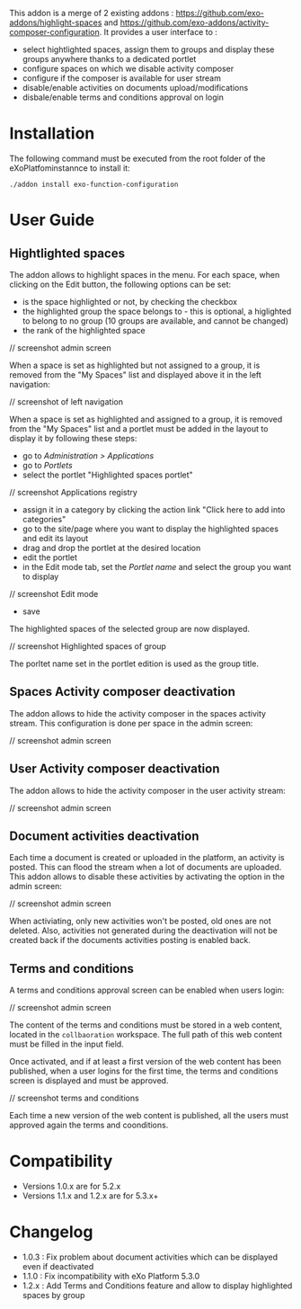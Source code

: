 This addon is a merge of 2 existing addons : https://github.com/exo-addons/highlight-spaces and https://github.com/exo-addons/activity-composer-configuration.
It provides a user interface to :
- select hightlighted spaces, assign them to groups and display these groups anywhere thanks to a dedicated portlet
- configure spaces on which we disable activity composer
- configure if the composer is available for user stream
- disable/enable activities on documents upload/modifications
- disbale/enable terms and conditions approval on login

Installation
============

The following command must be executed from the root folder of the eXoPlatfominstannce to install it:

    ./addon install exo-function-configuration

User Guide
==========

Hightlighted spaces
-------------------

The addon allows to highlight spaces in the menu.
For each space, when clicking on the Edit button, the following options can be set:
* is the space highlighted or not, by checking the checkbox
* the highlighted group the space belongs to - this is optional, a higlighted to belong to no group (10 groups are available, and cannot be changed)
* the rank of the highlighted space

// screenshot admin screen

When a space is set as highlighted but not assigned to a group, it is removed from the "My Spaces" list and displayed above it in the left navigation:

// screenshot of left navigation

When a space is set as highlighted and assigned to a group, it is removed from the "My Spaces" list and a portlet must be added in the layout to display it by following these steps:
* go to *Administration > Applications*
* go to *Portlets*
* select the portlet "Highlighted spaces portlet"

// screenshot Applications registry

* assign it in a category by clicking the action link "Click here to add into categories"
* go to the site/page where you want to display the highlighted spaces and edit its layout
* drag and drop the portlet at the desired location
* edit the portlet
* in the Edit mode tab, set the *Portlet name* and select the group you want to display

// screenshot Edit mode

* save

The highlighted spaces of the selected group are now displayed.

// screenshot Highlighted spaces of group

The porltet name set in the portlet edition is used as the group title.


Spaces Activity composer deactivation
-------------------------------------

The addon allows to hide the activity composer in the spaces activity stream.
This configuration is done per space in the admin screen:

// screenshot admin screen

User Activity composer deactivation
-----------------------------------

The addon allows to hide the activity composer in the user activity stream:

// screenshot admin screen

Document activities deactivation
--------------------------------

Each time a document is created or uploaded in the platform, an activity is posted.
This can flood the stream when a lot of documents are uploaded.
This addon allows to disable these activities by activating the option in the admin screen:

// screenshot admin screen

When activiating, only new activities won't be posted, old ones are not deleted.
Also, activities not generated during the deactivation will not be created back if the documents activities posting is enabled back.

Terms and conditions
--------------------

A terms and conditions approval screen can be enabled when users login:

// screenshot admin screen

The content of the terms and conditions must be stored in a web content, located in the `collbaoration` workspace.
The full path of this web content must be filled in the input field.

Once activated, and if at least a first version of the web content has been published, when a user logins for the first time, the terms and conditions screen is displayed and must be approved.

// screenshot terms and conditions

Each time a new version of the web content is published, all the users must approved again the terms and coonditions.

Compatibility
=============

* Versions 1.0.x are for 5.2.x 
* Versions 1.1.x and 1.2.x are for 5.3.x+

Changelog
=========

* 1.0.3 : Fix problem about document activities which can be displayed even if deactivated
* 1.1.0 : Fix incompatibility with eXo Platform 5.3.0
* 1.2.x : Add Terms and Conditions feature and allow to display highlighted spaces by group
